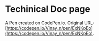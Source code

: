 # Techinical Doc page

A Pen created on CodePen.io. Original URL: [https://codepen.io/Vinay_n/pen/ExNKpEo](https://codepen.io/Vinay_n/pen/ExNKpEo).


